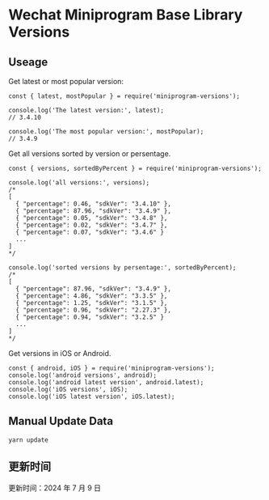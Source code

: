 
# Wechat Miniprogram Base Library Versions

## Useage

Get latest or most popular version:

```;
const { latest, mostPopular } = require('miniprogram-versions');

console.log('The latest version:', latest);
// 3.4.10

console.log('The most popular version:', mostPopular);
// 3.4.9

```

Get all versions sorted by version or persentage.

```
const { versions, sortedByPercent } = require('miniprogram-versions');

console.log('all versions:', versions);
/*
[
  { "percentage": 0.46, "sdkVer": "3.4.10" },
  { "percentage": 87.96, "sdkVer": "3.4.9" },
  { "percentage": 0.05, "sdkVer": "3.4.8" },
  { "percentage": 0.02, "sdkVer": "3.4.7" },
  { "percentage": 0.07, "sdkVer": "3.4.6" }
  ...
]
*/

console.log('sorted versions by persentage:', sortedByPercent);
/*
[
  { "percentage": 87.96, "sdkVer": "3.4.9" },
  { "percentage": 4.86, "sdkVer": "3.3.5" },
  { "percentage": 1.25, "sdkVer": "3.1.5" },
  { "percentage": 0.96, "sdkVer": "2.27.3" },
  { "percentage": 0.94, "sdkVer": "3.2.5" }
  ...
]
*/
```

Get versions in iOS or Android.

```
const { android, iOS } = require('miniprogram-versions');
console.log('android versions', android);
console.log('android latest version', android.latest);
console.log('iOS versions', iOS);
console.log('iOS latest version', iOS.latest);
```

## Manual Update Data

```
yarn update
```

## 更新时间

更新时间：2024 年 7 月 9 日

